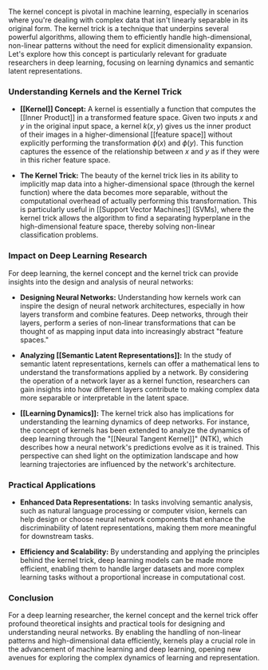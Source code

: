 The kernel concept is pivotal in machine learning, especially in scenarios where you're dealing with complex data that isn't linearly separable in its original form. The kernel trick is a technique that underpins several powerful algorithms, allowing them to efficiently handle high-dimensional, non-linear patterns without the need for explicit dimensionality expansion. Let's explore how this concept is particularly relevant for graduate researchers in deep learning, focusing on learning dynamics and semantic latent representations.

### Understanding Kernels and the Kernel Trick

- **[[Kernel]] Concept:** A kernel is essentially a function that computes the [[Inner Product]] in a transformed feature space. Given two inputs $x$ and $y$ in the original input space, a kernel $k(x, y)$ gives us the inner product of their images in a higher-dimensional [[feature space]] without explicitly performing the transformation $\phi(x)$ and $\phi(y)$. This function captures the essence of the relationship between $x$ and $y$ as if they were in this richer feature space.

- **The Kernel Trick:** The beauty of the kernel trick lies in its ability to implicitly map data into a higher-dimensional space (through the kernel function) where the data becomes more separable, without the computational overhead of actually performing this transformation. This is particularly useful in [[Support Vector Machines]] (SVMs), where the kernel trick allows the algorithm to find a separating hyperplane in the high-dimensional feature space, thereby solving non-linear classification problems.

### Impact on Deep Learning Research

For deep learning, the kernel concept and the kernel trick can provide insights into the design and analysis of neural networks:

- **Designing Neural Networks:** Understanding how kernels work can inspire the design of neural network architectures, especially in how layers transform and combine features. Deep networks, through their layers, perform a series of non-linear transformations that can be thought of as mapping input data into increasingly abstract "feature spaces."

- **Analyzing [[Semantic Latent Representations]]:** In the study of semantic latent representations, kernels can offer a mathematical lens to understand the transformations applied by a network. By considering the operation of a network layer as a kernel function, researchers can gain insights into how different layers contribute to making complex data more separable or interpretable in the latent space.

- **[[Learning Dynamics]]:** The kernel trick also has implications for understanding the learning dynamics of deep networks. For instance, the concept of kernels has been extended to analyze the dynamics of deep learning through the "[[Neural Tangent Kernel]]" (NTK), which describes how a neural network's predictions evolve as it is trained. This perspective can shed light on the optimization landscape and how learning trajectories are influenced by the network's architecture.

### Practical Applications

- **Enhanced Data Representations:** In tasks involving semantic analysis, such as natural language processing or computer vision, kernels can help design or choose neural network components that enhance the discriminability of latent representations, making them more meaningful for downstream tasks.

- **Efficiency and Scalability:** By understanding and applying the principles behind the kernel trick, deep learning models can be made more efficient, enabling them to handle larger datasets and more complex learning tasks without a proportional increase in computational cost.

### Conclusion

For a deep learning researcher, the kernel concept and the kernel trick offer profound theoretical insights and practical tools for designing and understanding neural networks. By enabling the handling of non-linear patterns and high-dimensional data efficiently, kernels play a crucial role in the advancement of machine learning and deep learning, opening new avenues for exploring the complex dynamics of learning and representation.